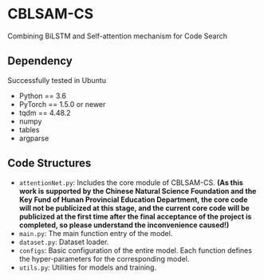 # CBLSAM-CS
Combining BiLSTM and Self-attention mechanism for Code Search

## Dependency
Successfully tested in Ubuntu 
- Python == 3.6 
- PyTorch == 1.5.0 or newer
- tqdm == 4.48.2
- numpy  
- tables
- argparse

## Code Structures

- `attentionNet.py`: Includes the core module of CBLSAM-CS.
  **(As this work is supported by the Chinese Natural Science Foundation and the Key Fund of Hunan Provincial Education Department, the core code will not be publicized at this stage, and the current core code will be publicized at the first time after the final acceptance of the project is completed, so please understand the inconvenience caused!)**
- `main.py`: The main function entry of the model.
- `dataset.py`: Dataset loader.
- `configs`: Basic configuration of the entire model. Each function defines the hyper-parameters for the corresponding model.
- `utils.py`: Utilities for models and training.
